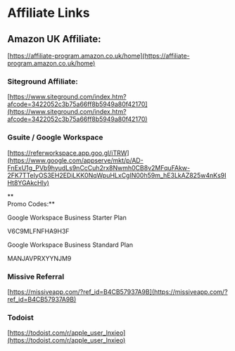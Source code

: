 
# Affiliate Links

## Amazon UK Affiliate:
[https://affiliate-program.amazon.co.uk/home](https://affiliate-program.amazon.co.uk/home)


### Siteground Affiliate:
[https://www.siteground.com/index.htm?afcode=3422052c3b75a66ff8b5949a80f42170](https://www.siteground.com/index.htm?afcode=3422052c3b75a66ff8b5949a80f42170)


### Gsuite / Google Workspace
[https://referworkspace.app.goo.gl/iTRW](https://www.google.com/appserve/mkt/p/AD-FnExU1g_PVb9hyudLs9nCcCuh2rx8Nwmh0CB8v2MFquFAkw-2FK7TTeIyOS3EH2EDiLKK0NqWpuHLxCgIN00h59m_hE3LkAZ825w4nKs9IHt8YGAkcHly)

**  
Promo Codes:**

Google Workspace Business Starter Plan

V6C9MLFNFHA9H3F

Google Workspace Business Standard Plan

MANJAVPRXYYNJM9


### Missive Referral 
[https://missiveapp.com/?ref_id=B4CB57937A9B](https://missiveapp.com/?ref_id=B4CB57937A9B)


### Todoist 
[https://todoist.com/r/apple_user_lnxieo](https://todoist.com/r/apple_user_lnxieo)